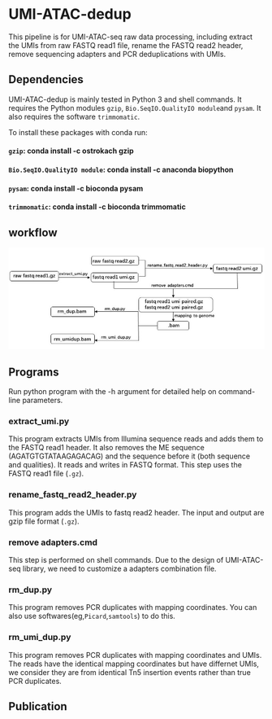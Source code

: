 # UMI-ATAC-dedup

This pipeline is for UMI-ATAC-seq raw data processing, including extract the UMIs from raw FASTQ read1 file, rename the FASTQ read2 header, remove sequencing adapters and PCR deduplications with UMIs.

## Dependencies
UMI-ATAC-dedup is mainly tested  in Python 3 and shell commands. It requires the Python modules  `gzip`, `Bio.SeqIO.QualityIO module`and `pysam`. It also requires the software `trimmomatic`.

To install these packages with conda run:
#### `gzip`: conda install -c ostrokach gzip
#### `Bio.SeqIO.QualityIO module`: conda install -c anaconda biopython
#### `pysam`: conda install -c bioconda pysam
#### `trimmomatic`: conda install -c bioconda trimmomatic
## workflow

![image]( https://github.com/tzhu-bio/UMI-ATAC-seq/blob/master/workflow.jpg)
##  Programs
Run python program with the -h argument for detailed help on command-line parameters.
### extract_umi.py
This program extracts UMIs from Illumina sequence reads and adds them to the FASTQ read1 header. It also removes the ME sequence (AGATGTGTATAAGAGACAG) and the sequence before it (both sequence and qualities). It reads and writes in FASTQ format. This step uses the FASTQ read1 file (`.gz`).

### rename_fastq_read2_header.py

This program adds the UMIs to fastq read2 header. The input and output are gzip file format (`.gz`).

### remove adapters.cmd
This step is performed on shell commands. Due to the design of UMI-ATAC-seq library, we need to customize a adapters combination file.

### rm_dup.py
This program removes PCR duplicates with mapping coordinates. You can also use softwares(eg,`Picard`,`samtools`) to do this. 

### rm_umi_dup.py
This program removes PCR duplicates with mapping coordinates and UMIs. The reads have the identical mapping coordinates but have differnet UMIs, we consider they are from identical Tn5 insertion events rather than true PCR duplicates. 

## Publication




